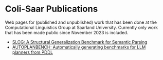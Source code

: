 # Coli-Saar Publications

Web pages for (published and unpublished) work that has been done at the Computational Linguistics Group at Saarland University. Currently only work that has been made public since November 2023 is included. 

- [SLOG: A Structural Generalization Benchmark for Semantic Parsing](https://coli-saar.github.io/slog)
- [AUTOPLANBENCH: Automatically generating benchmarks for LLM planners from PDDL](https://coli-saar.github.io/autoplanbench)